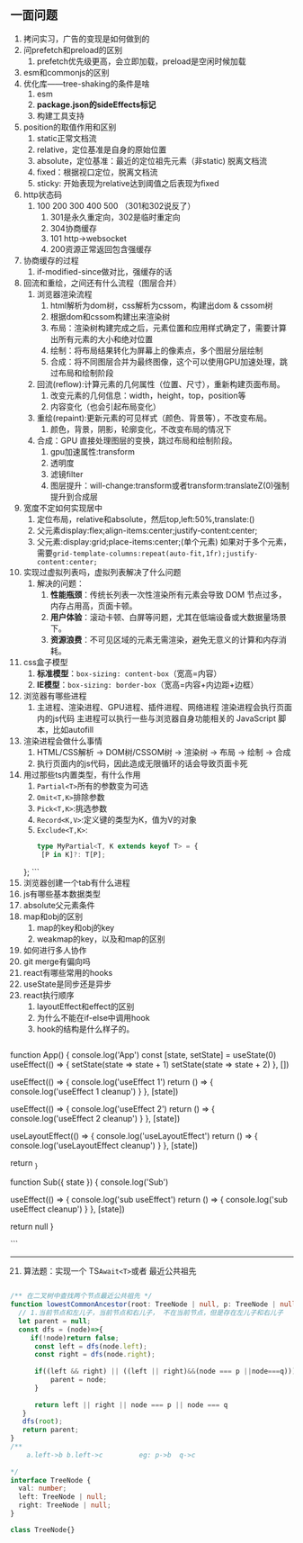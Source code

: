 
## 一面问题
1. 拷问实习，广告的变现是如何做到的
2. 问prefetch和preload的区别
	1. prefetch优先级更高，会立即加载，preload是空闲时候加载
3. esm和commonjs的区别
4. 优化库——tree-shaking的条件是啥
	1. esm
	2. **package.json的sideEffects标记**
	3. 构建工具支持
5. position的取值作用和区别
	1. static正常文档流
	2. relative，定位基准是自身的原始位置
	3. absolute，定位基准：最近的定位祖先元素（非static) 脱离文档流
	4. fixed：根据视口定位，脱离文档流
	5. sticky: 开始表现为relative达到阈值之后表现为fixed
6. http状态码
	1. 100 200 300 400 500 （301和302说反了）
		1. 301是永久重定向，302是临时重定向
		2. 304协商缓存
		3. 101  http->websocket
		4. 200资源正常返回包含强缓存
7. 协商缓存的过程
	1. if-modified-since做对比，强缓存的话
8. 回流和重绘，之间还有什么流程（图层合并）
	1. 浏览器渲染流程
		1. html解析为dom树，css解析为cssom，构建出dom & cssom树
		2. 根据dom和cssom构建出来渲染树
		3. 布局：渲染树构建完成之后，元素位置和应用样式确定了，需要计算出所有元素的大小和绝对位置
		4. 绘制：将布局结果转化为屏幕上的像素点，多个图层分层绘制
		5. 合成：将不同图层合并为最终图像，这个可以使用GPU加速处理，跳过布局和绘制阶段
	2. 回流(reflow):计算元素的几何属性（位置、尺寸），重新构建页面布局。
		1. 改变元素的几何信息：width，height，top，position等
		2. 内容变化（也会引起布局变化）
	3. 重绘(repaint):更新元素的可见样式（颜色、背景等），不改变布局。
		1. 颜色，背景，阴影，轮廓变化，不改变布局的情况下
	4. 合成：GPU 直接处理图层的变换，跳过布局和绘制阶段。
		1. gpu加速属性:transform
		2. 透明度
		3. 滤镜filter
		4. 图层提升：will-change:transform或者transform:translateZ(0)强制提升到合成层
9. 宽度不定如何实现居中
	1. 定位布局，relative和absolute，然后top,left:50%,translate:()
	2. 父元素display:flex;align-items:center;justify-content:center;
	3. 父元素:display:grid;place-items:center;(单个元素) 如果对于多个元素，需要`grid-template-columns:repeat(auto-fit,1fr);justify-content:center;`
10. 实现过虚拟列表吗，虚拟列表解决了什么问题
	1. 解决的问题：
		1.  **性能瓶颈**：传统长列表一次性渲染所有元素会导致 DOM 节点过多，内存占用高，页面卡顿。
		2. **用户体验**：滚动卡顿、白屏等问题，尤其在低端设备或大数据量场景下。
		3. **资源浪费**：不可见区域的元素无需渲染，避免无意义的计算和内存消耗。
11. css盒子模型
	1.  **标准模型**：`box-sizing: content-box`（宽高=内容）
	2. **IE模型**：`box-sizing: border-box`（宽高=内容+内边距+边框）
12. 浏览器有哪些进程
	1. 主进程、渲染进程、GPU进程、插件进程、网络进程
	   渲染进程会执行页面内的js代码
	   主进程可以执行一些与浏览器自身功能相关的 JavaScript 脚本，比如autofill
13. 渲染进程会做什么事情
	1.  HTML/CSS解析 → DOM树/CSSOM树 → 渲染树 → 布局 → 绘制 → 合成
	2. 执行页面内的js代码，因此造成无限循环的话会导致页面卡死
14. 用过那些ts内置类型，有什么作用
	1. `Partial<T>`所有的参数变为可选
	2. `Omit<T,K>`排除参数
	3. `Pick<T,K>`:挑选参数
	4. `Record<K,V>`:定义键的类型为K，值为V的对象
	5. `Exclude<T,K>`:
	   ```ts
	   type MyPartial<T, K extends keyof T> = {
		[P in K]?: T[P];
	};
		```
15. 浏览器创建一个tab有什么进程
16. js有哪些基本数据类型
17. absolute父元素条件
18. map和obj的区别
	1. map的key和obj的key
	2. weakmap的key，以及和map的区别
19. 如何进行多人协作
20. git merge有偏向吗
21. react有哪些常用的hooks
22. useState是同步还是异步
23. react执行顺序
	1. layoutEffect和effect的区别
	2. 为什么不能在if-else中调用hook
	3. hook的结构是什么样子的。
	   ```js
function App() {
  console.log('App')
  const [state, setState] = useState(0)
  useEffect(() => {
    setState(state => state + 1)
    setState(state => state + 2)
  }, [])

  useEffect(() => {
    console.log('useEffect 1')
    return () => {
      console.log('useEffect 1 cleanup')
    }
  }, [state])

  useEffect(() => {
    console.log('useEffect 2')
    return () => {
      console.log('useEffect 2 cleanup')
    }
  }, [state])

  useLayoutEffect(() => {
    console.log('useLayoutEffect')
    return () => {
      console.log('useLayoutEffect cleanup')
    }
  }, [state])

  return <Sub state={state} />
}

function Sub({ state }) {
  console.log('Sub')

  useEffect(() => {
    console.log('sub useEffect')
    return () => {
      console.log('sub useEffect cleanup')
    }
  }, [state])

  return null
}


<App/>
```


-----
21. 算法题：实现一个 TS`Await<T>`或者 最近公共祖先
```ts

/** 在二叉树中查找两个节点最近公共祖先 */
function lowestCommonAncestor(root: TreeNode | null, p: TreeNode | null, q: TreeNode | null): TreeNode | null {
  // 1.当前节点和左儿子，当前节点和右儿子， 不在当前节点，但是存在左儿子和右儿子
  let parent = null;
  const dfs = (node)=>{
     if(!node)return false;
      const left = dfs(node.left);
      const right = dfs(node.right);
      
      if((left && right) || ((left || right)&&(node === p ||node===q))){
          parent = node;
      }
      
      return left || right || node === p || node === q
   }
   dfs(root);
   return parent;
}
/**
    a.left->b b.left->c         eg: p->b  q->c
     
*/
interface TreeNode {
  val: number;
  left: TreeNode | null;
  right: TreeNode | null;
}

class TreeNode{}
```


